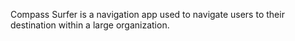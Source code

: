 Compass Surfer is a navigation app used to navigate users to their destination within a large organization.
